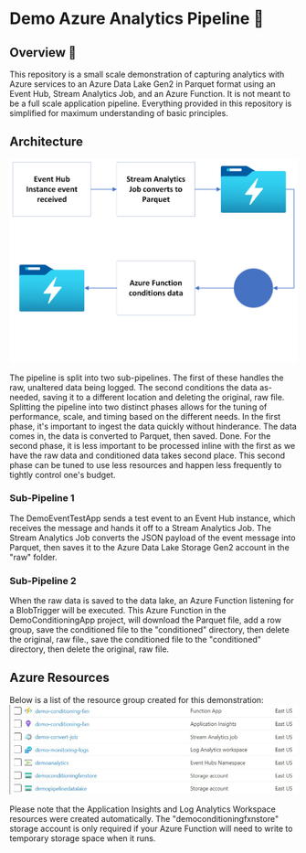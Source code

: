 # Demo Azure Analytics Pipeline 📝  

## Overview 🚀  
This repository is a small scale demonstration of capturing analytics with Azure services to an Azure Data Lake Gen2 in Parquet format using an Event Hub, Stream Analytics Job, and an Azure Function. It is not meant to be a full scale application pipeline. Everything provided in this repository is simplified for maximum understanding of basic principles.

## Architecture
![Azure Architecture Diagram](/architecture.png)

The pipeline is split into two sub-pipelines. The first of these handles the raw, unaltered data being logged. The second conditions the data as-needed, saving it to a different location and deleting the original, raw file. Splitting the pipeline into two distinct phases allows for the tuning of performance, scale, and timing based on the different needs. In the first phase, it's important to ingest the data quickly without hinderance. The data comes in, the data is converted to Parquet, then saved. Done. For the second phase, it is less important to be processed inline with the first as we have the raw data and conditioned data takes second place. This second phase can be tuned to use less resources and happen less frequently to tightly control one's budget.

### Sub-Pipeline 1

The DemoEventTestApp sends a test event to an Event Hub instance, which receives the message and hands it off to a Stream Analytics Job. The Stream Analytics Job converts the JSON payload of the event message into Parquet, then saves it to the Azure Data Lake Storage Gen2 account in the "raw" folder.

### Sub-Pipeline 2

When the raw data is saved to the data lake, an Azure Function listening for a BlobTrigger will be executed. This Azure Function in the DemoConditioningApp project, will download the Parquet file, add a row group, save the conditioned file to the "conditioned" directory, then delete the original, raw file., save the conditioned file to the "conditioned" directory, then delete the original, raw file.

## Azure Resources

Below is a list of the resource group created for this demonstration:
![Azure Resource Group List](/services.png)

Please note that the Application Insights and Log Analytics Workspace resources were created automatically. The "democonditioningfxnstore" storage account is only required if your Azure Function will need to write to temporary storage space when it runs.
